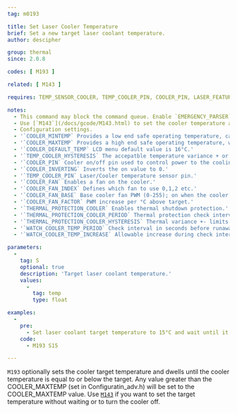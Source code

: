 ```yaml
---
tag: m0193

title: Set Laser Cooler Temperature
brief: Set a new target laser coolant temperature.
author: descipher

group: thermal
since: 2.0.8

codes: [ M193 ]

related: [ M143 ]

requires: TEMP_SENSOR_COOLER, TEMP_COOLER_PIN, COOLER_PIN, LASER_FEATURE

notes:
  - This command may block the command queue. Enable `EMERGENCY_PARSER` so that hosts can break in using [`M108`](/docs/gcode/M108.html).
  - Use [`M143`](/docs/gcode/M143.html) to set the cooler temperature and proceed without waiting.
  - Configuration settings.
  - '`COOLER_MINTEMP` Provides a low end safe operating temperature, cannot be lower than 1°C. CO2 lasers tubes can be damaged with values less than 15°C.'
  - '`COOLER_MAXTEMP` Provides a high end safe operating temperature, when breached the system will shutdown if `THERMAL_PROTECTION_COOLER` is defined. CO2 laser tube life degrades exponentially at temperatures above 24°C.'
  - '`COOLER_DEFAULT_TEMP` LCD menu default value is 16°C.'
  - '`TEMP_COOLER_HYSTERESIS` The accepatble temperature variance + or - to the target.'
  - '`COOLER_PIN` Cooler on/off pin used to control power to the cooling element.'
  - '`COOLER_INVERTING` Inverts the on value to 0.'
  - '`TEMP_COOLER_PIN` Laser/Cooler temperature sensor pin.'
  - '`COOLER_FAN` Enables a fan on the cooler.'
  - '`COOLER_FAN_INDEX` Defines which fan to use 0,1,2 etc.'
  - '`COOLER_FAN_BASE` Base cooler fan PWM (0-255); on when the cooler is enabled.'
  - '`COOLER_FAN_FACTOR` PWM increase per °C above target.'
  - '`THERMAL_PROTECTION_COOLER` Enables thermal shutdown protection.'
  - '`THERMAL_PROTECTION_COOLER_PERIOD` Thermal protection check interval in seconds.'
  - '`THERMAL_PROTECTION_COOLER_HYSTERESIS` Thermal variance +- limits check interval.'
  - '`WATCH_COOLER_TEMP_PERIOD` Check interval in seconds before runaway condition shutdown.'
  - '`WATCH_COOLER_TEMP_INCREASE` Allowable increase during check interval.'

parameters:
  -
    tag: S
    optional: true
    description: 'Target laser coolant temperature.'
    values:
      -
        tag: temp
        type: float

examples:
  -
    pre:
      - Set laser coolant target temperature to 15°C and wait until it's reached.
    code:
      - M193 S15

---
```


`M193` optionally sets the cooler target temperature and dwells until the cooler temperature is equal to or below the target.
Any value greater than the COOLER_MAXTEMP (set in Configuratin_adv.h) will be set to the COOLER_MAXTEMP value.
Use [`M143`](/docs/gcode/M143.html) if you want to set the target temperature without waiting or to turn the cooler off.
